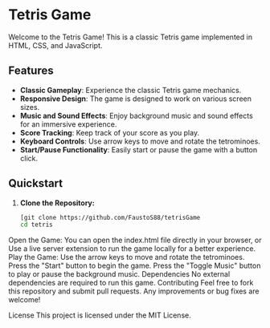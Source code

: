 # Tetris Game

Welcome to the Tetris Game! This is a classic Tetris game implemented in HTML, CSS, and JavaScript.

## Features

- **Classic Gameplay**: Experience the classic Tetris game mechanics.
- **Responsive Design**: The game is designed to work on various screen sizes.
- **Music and Sound Effects**: Enjoy background music and sound effects for an immersive experience.
- **Score Tracking**: Keep track of your score as you play.
- **Keyboard Controls**: Use arrow keys to move and rotate the tetrominoes.
- **Start/Pause Functionality**: Easily start or pause the game with a button click.

## Quickstart

1. **Clone the Repository:**
   ```bash
   [git clone https://github.com/FaustoS88/tetrisGame
   cd tetris
Open the Game:
You can open the index.html file directly in your browser, or
Use a live server extension to run the game locally for a better experience.
Play the Game:
Use the arrow keys to move and rotate the tetrominoes.
Press the "Start" button to begin the game.
Press the "Toggle Music" button to play or pause the background music.
Dependencies
No external dependencies are required to run this game.
Contributing
Feel free to fork this repository and submit pull requests. Any improvements or bug fixes are welcome!

License
This project is licensed under the MIT License.
